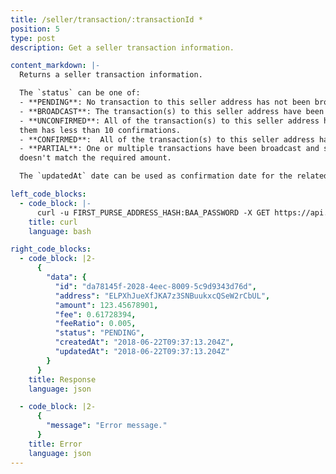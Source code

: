 ```yaml
---
title: /seller/transaction/:transactionId *
position: 5
type: post
description: Get a seller transaction information.

content_markdown: |-
  Returns a seller transaction information.

  The `status` can be one of:
  - **PENDING**: No transaction to this seller address has not been broadcast.
  - **BROADCAST**: The transaction(s) to this seller address have been broadcast and are in the transactions pool.
  - **UNCONFIRMED**: All of the transaction(s) to this seller address have at least one confirmation and at least one of
  them has less than 10 confirmations.
  - **CONFIRMED**:  All of the transaction(s) to this seller address have at least 10 confirmations.
  - **PARTIAL**: One or multiple transactions have been broadcast and sent to this seller address but the balance
  doesn't match the required amount.

  The `updatedAt` date can be used as confirmation date for the related transaction.

left_code_blocks:
  - code_block: |-
      curl -u FIRST_PURSE_ADDRESS_HASH:BAA_PASSWORD -X GET https://api.electraproject.org/seller/transaction/da78145f-2028-4eec-8009-5c9d9343d76d
    title: curl
    language: bash

right_code_blocks:
  - code_block: |2-
      {
        "data": {
          "id": "da78145f-2028-4eec-8009-5c9d9343d76d",
          "address": "ELPXhJueXfJKA7z3SNBuukxcQSeW2rCbUL",
          "amount": 123.45678901,
          "fee": 0.61728394,
          "feeRatio": 0.005,
          "status": "PENDING",
          "createdAt": "2018-06-22T09:37:13.204Z",
          "updatedAt": "2018-06-22T09:37:13.204Z"
        }
      }
    title: Response
    language: json

  - code_block: |2-
      {
        "message": "Error message."
      }
    title: Error
    language: json
---
```


